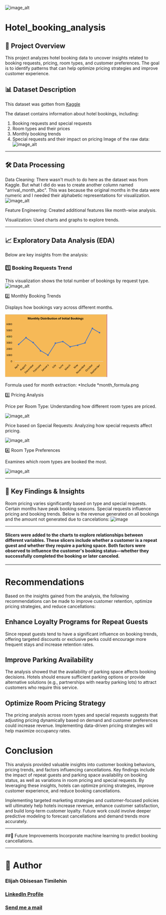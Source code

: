 ![image_alt](https://github.com/etimexo/Hotel_booking_analysis/blob/main/images/hotel1.png)

# Hotel_booking_analysis
## 📌 Project Overview

This project analyzes hotel booking data to uncover insights related to booking requests, pricing, room types, and customer preferences. The goal is to identify patterns that can help optimize pricing strategies and improve customer experience.

## 📊 Dataset Description
This dataset was gotten from [Kaggle](https://www.kaggle.com/datasets/ahsan81/hotel-reservations-classification-dataset)

The dataset contains information about hotel bookings, including:
1. Booking requests and special requests
2. Room types and their prices
3. Monthly booking trends
4. Special requests and their impact on pricing
Image of the raw data:
![image_alt](https://github.com/etimexo/Hotel_booking_analysis/blob/main/visualizations/rawData.png)
___

## 🛠 Data Processing

Data Cleaning: There wasn't much to do here as the dataset was from Kaggle. But what I did do was to create another column named "arrival_month_abc".
This was because the original months in the data were numeric and I needed their alphabetic representations for visualization.
![image_alt](https://github.com/etimexo/Hotel_booking_analysis/blob/main/visualizations/monthFormula.png)

Feature Engineering: Created additional features like month-wise analysis.

Visualization: Used charts and graphs to explore trends.
___

## 📈 Exploratory Data Analysis (EDA)

Below are key insights from the analysis:

### 1️⃣ Booking Requests Trend

This visualization shows the total number of bookings by request type.
![image_alt](https://github.com/etimexo/Hotel_booking_analysis/blob/main/visualizations/bookingStatus.png)

2️⃣ Monthly Booking Trends

Displays how bookings vary across different months.

![image_alt](https://github.com/etimexo/Hotel_booking_analysis/blob/main/visualizations/month.png)

Formula used for month extraction: *Include *month_formula.png

3️⃣ Pricing Analysis

Price per Room Type: Understanding how different room types are priced.

![image_alt](https://github.com/etimexo/Hotel_booking_analysis/blob/main/visualizations/pricePerRoomType.png)

Price based on Special Requests: Analyzing how special requests affect pricing.

![image_alt](https://github.com/etimexo/Hotel_booking_analysis/blob/main/visualizations/pricePerSpecial.png)

4️⃣ Room Type Preferences

Examines which room types are booked the most.

![image_alt](https://github.com/etimexo/Hotel_booking_analysis/blob/main/visualizations/roomType.png)

___
## 📝 Key Findings & Insights

Room pricing varies significantly based on type and special requests.
Certain months have peak booking seasons.
Special requests influence pricing and booking trends.
Below is the revenue generated on all bookings and the amount not generated due to cancelations:
![image](https://github.com/user-attachments/assets/43d9f0ca-d359-4c75-820b-a3400f9c4781)

___

#### Slicers were added to the charts to explore relationships between different variables. These slicers include whether a customer is a repeat guest and whether they require a parking space. Both factors were observed to influence the customer's booking status—whether they successfully completed the booking or later canceled.

___

# Recommendations
Based on the insights gained from the analysis, the following recommendations can be made to improve customer retention, optimize pricing strategies, and reduce cancellations:
## Enhance Loyalty Programs for Repeat Guests
Since repeat guests tend to have a significant influence on booking trends, offering targeted discounts or exclusive perks could encourage more frequent stays and increase retention rates.

## Improve Parking Availability
The analysis showed that the availability of parking space affects booking decisions. Hotels should ensure sufficient parking options or provide alternative solutions (e.g., partnerships with nearby parking lots) to attract customers who require this service.

## Optimize Room Pricing Strategy
The pricing analysis across room types and special requests suggests that adjusting pricing dynamically based on demand and customer preferences could increase revenue. Implementing data-driven pricing strategies will help maximize occupancy rates.

# Conclusion
This analysis provided valuable insights into customer booking behaviors, pricing trends, and factors influencing cancellations. Key findings include the impact of repeat guests and parking space availability on booking status, as well as variations in room pricing and special requests. By leveraging these insights, hotels can optimize pricing strategies, improve customer experience, and reduce booking cancellations.

Implementing targeted marketing strategies and customer-focused policies will ultimately help hotels increase revenue, enhance customer satisfaction, and build long-term customer loyalty. Future work could involve deeper predictive modeling to forecast cancellations and demand trends more accurately.

___

##🔮 Future Improvements
Incorporate machine learning to predict booking cancellations.

___
# 📌 Author

### Elijah Obisesan Timilehin
### [LinkedIn Profile](https://www.linkedin.com/in/teoso)
### [Send me a mail](elijahobisesan01@gmail.com)
